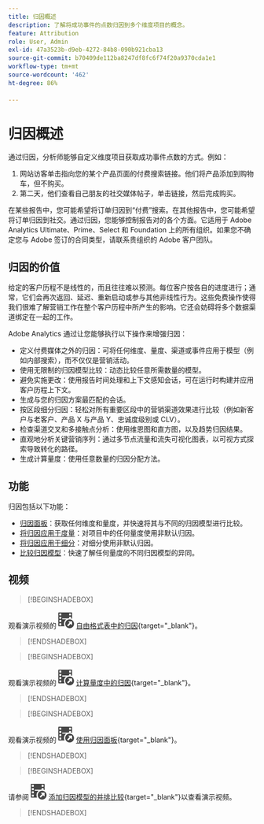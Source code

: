 ```yaml
---
title: 归因概述
description: 了解将成功事件的点数归因到多个维度项目的概念。
feature: Attribution
role: User, Admin
exl-id: 47a3523b-d9eb-4272-84b8-090b921cba13
source-git-commit: b70409de112ba8247df8fc6f74f20a9370cda1e1
workflow-type: tm+mt
source-wordcount: '462'
ht-degree: 86%

---
```


# 归因概述

通过归因，分析师能够自定义维度项目获取成功事件点数的方式。例如：

1. 网站访客单击指向您的某个产品页面的付费搜索链接。他们将产品添加到购物车，但不购买。
2. 第二天，他们查看自己朋友的社交媒体帖子，单击链接，然后完成购买。

在某些报告中，您可能希望将订单归因到“付费”搜索。在其他报告中，您可能希望将订单归因到社交。通过归因，您能够控制报告对的各个方面。它适用于 Adobe Analytics Ultimate、Prime、Select 和 Foundation 上的所有组织。如果您不确定您与 Adobe 签订的合同类型，请联系贵组织的 Adobe 客户团队。

## 归因的价值

给定的客户历程不是线性的，而且往往难以预测。每位客户按各自的进度进行；通常，它们会再次返回、延迟、重新启动或参与其他非线性行为。这些免费操作使得我们很难了解营销工作在整个客户历程中所产生的影响。它还会妨碍将多个数据渠道绑定在一起的工作。

<!--
![Attribution problem](assets/attribution_iq_problem.png)
-->

Adobe Analytics 通过让您能够执行以下操作来增强归因：

* 定义付费媒体之外的归因：可将任何维度、量度、渠道或事件应用于模型（例如内部搜索），而不仅仅是营销活动。
* 使用无限制的归因模型比较：动态比较任意所需数量的模型。
* 避免实施更改：使用报告时间处理和上下文感知会话，可在运行时构建并应用客户历程上下文。
* 生成与您的归因方案最匹配的会话。
* 按区段细分归因：轻松对所有重要区段中的营销渠道效果进行比较（例如新客户与老客户、产品 X 与产品 Y、忠诚度级别或 CLV）。
* 检查渠道交叉和多接触点分析：使用维恩图和直方图，以及趋势归因结果。
* 直观地分析关键营销序列：通过多节点流量和流失可视化图表，以可视方式探索导致转化的路径。
* 生成计算量度：使用任意数量的归因分配方法。

## 功能

归因包括以下功能：

* [归因面板](/help/analysis-workspace/c-panels/attribution.md)：获取任何维度和量度，并快速将其与不同的归因模型进行比较。
* [将归因应用于度量](/help/analysis-workspace/visualizations/freeform-table/column-row-settings/column-settings.md)：对项目中的任何量度使用非默认归因。
* [将归因应用于细分](/help/components/dimensions/t-breakdown-fa.md#apply-attribution-models-to-breakdowns)：对细分使用非默认归因。
* [比较归因模型](/help/components/apply-create-metrics.md#compare-metrics-with-different-attribution-models)：快速了解任何量度的不同归因模型的异同。

## 视频


>[!BEGINSHADEBOX]

观看演示视频的![VideoCheckedOut](/help/assets/icons/VideoCheckedOut.svg) [自由格式表中的归因](https://video.tv.adobe.com/v/37441?captions=chi_hans&quality=12&learn=on){target="_blank"}。

>[!ENDSHADEBOX]


>[!BEGINSHADEBOX]

观看演示视频的![VideoCheckedOut](/help/assets/icons/VideoCheckedOut.svg) [计算量度中的归因](https://video.tv.adobe.com/v/41481?captions=chi_hans&quality=12&learn=on){target="_blank"}。

>[!ENDSHADEBOX]


>[!BEGINSHADEBOX]

观看演示视频的![VideoCheckedOut](/help/assets/icons/VideoCheckedOut.svg) [使用归因面板](https://video.tv.adobe.com/v/37445?captions=chi_hans&quality=12&learn=on){target="_blank"}。

>[!ENDSHADEBOX]


>[!BEGINSHADEBOX]

请参阅![VideoCheckedOut](/help/assets/icons/VideoCheckedOut.svg) [添加归因模型的并排比较](https://video.tv.adobe.com/v/327797?captions=chi_hans&quality=12&learn=on){target="_blank"}以查看演示视频。

>[!ENDSHADEBOX]

